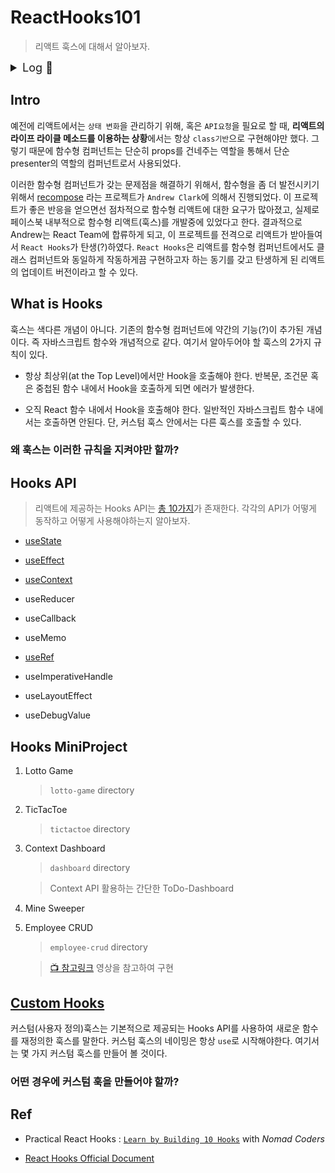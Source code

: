 # ReactHooks101

> 리액트 훅스에 대해서 알아보자.

<details>
<summary style='font-size:18px'>Log 📖 </summary>
21.12 Restart and Reset all <br /><br />

22.01.03 Finish MiniProject03 <br />

</details>

## Intro

예전에 리액트에서는 `상태 변화`을 관리하기 위해, 혹은 `API요청`을 필요로 할 때, **리액트의 라이프 라이클 메소드를 이용하는 상황**에서는 항상 `class기반`으로 구현해야만 했다. 그렇기 때문에 함수형 컴퍼넌트는 단순히 props를 건네주는 역할을 통해서 단순 presenter의 역할의 컴퍼넌트로서 사용되었다.

이러한 함수형 컴퍼넌트가 갖는 문제점을 해결하기 위해서, 함수형을 좀 더 발전시키기 위해서 [recompose](https://github.com/acdlite/recompose) 라는 프로젝트가 `Andrew Clark`에 의해서 진행되었다. 이 프로젝트가 좋은 반응을 얻으면선 점차적으로 함수형 리액트에 대한 요구가 많아졌고, 실제로 페이스북 내부적으로 함수형 리액트(훅스)를 개발중에 있었다고 한다. 결과적으로 Andrew는 React Team에 합류하게 되고, 이 프로젝트를 전격으로 리액트가 받아들여서 `React Hooks`가 탄생(?)하였다. `React Hooks`은 리액트를 함수형 컴퍼넌트에서도 클래스 컴퍼넌트와 동일하게 작동하게끔 구현하고자 하는 동기를 갖고 탄생하게 된 리액트의 업데이트 버전이라고 할 수 있다.

## What is Hooks

훅스는 색다른 개념이 아니다. 기존의 함수형 컴퍼넌트에 약간의 기능(?)이 추가된 개념이다. 즉 자바스크립트 함수와 개념적으로 같다. 여기서 알아두어야 할 훅스의 2가지 규칙이 있다.

- 항상 최상위(at the Top Level)에서만 Hook을 호출해야 한다. 반복문, 조건문 혹은 중첩된 함수 내에서 Hook을 호출하게 되면 에러가 발생한다.

- 오직 React 함수 내에서 Hook을 호출해야 한다. 일반적인 자바스크립트 함수 내에서는 호출하면 안된다. 단, 커스텀 훅스 안에서는 다른 훅스를 호출할 수 있다.

### 왜 훅스는 이러한 규칙을 지켜야만 할까?

## Hooks API

> 리액트에 제공하는 Hooks API는 [총 10가지](https://ko.reactjs.org/docs/hooks-reference.html)가 존재한다. 각각의 API가 어떻게 동작하고 어떻게 사용해야하는지 알아보자.

- [useState ](./docs/hooks_api.md#usestate)

- [useEffect ](./docs/hooks_api.md#useeffect)

- [useContext ](./docs/hooks_api.md/#usecontext)

- useReducer

- useCallback

- useMemo

- [useRef](./docs/hooks_api.md#useref)

- useImperativeHandle

- useLayoutEffect

- useDebugValue

## Hooks MiniProject

1. Lotto Game

   > `lotto-game` directory

2. TicTacToe

   > `tictactoe` directory

3. Context Dashboard

   > `dashboard` directory

   > Context API 활용하는 간단한 ToDo-Dashboard

4. Mine Sweeper

5. Employee CRUD

   > `employee-crud` directory

   > [📺 참고링크](https://www.youtube.com/playlist?list=PLML_YxxGl1kEZZ1fNCXHGnws9HWEZ5B6R) 영상을 참고하여 구현

## [Custom Hooks](./docs/custom_hooks.md)

커스텀(사용자 정의)훅스는 기본적으로 제공되는 Hooks API를 사용하여 새로운 함수를 재정의한 훅스를 말한다. 커스텀 훅스의 네이밍은 항상 `use`로 시작해야한다. 여기서는 몇 가지 커스텀 훅스를 만들어 볼 것이다.

### 어떤 경우에 커스텀 훅을 만들어야 할까?

## Ref

- Practical React Hooks : [`Learn by Building 10 Hooks`](https://nomadcoders.co/react-hooks-introduction) with _Nomad Coders_

- [React Hooks Official Document](https://ko.reactjs.org/docs/hooks-intro.html)
